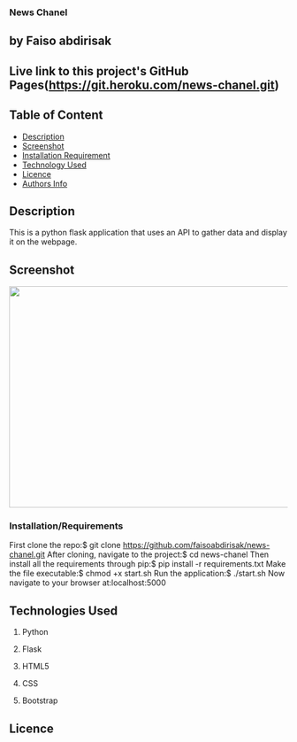 ### News Chanel

## by Faiso abdirisak

## Live link to this project's GitHub Pages(https://git.heroku.com/news-chanel.git)

## Table of Content

+ [Description](#description)
+ [Screenshot](#Screenshot)
+ [Installation Requirement](#Installation/Requirements)
+ [Technology Used](#Technologies-Used)
+ [Licence](#Licence)
+ [Authors Info](#contacts)

## Description
This is a python flask application that uses an API to gather data and display it on the webpage.

## Screenshot
<img src= "" width="800px" height="400px">

### Installation/Requirements

First clone the repo:$ git clone https://github.com/faisoabdirisak/news-chanel.git
After cloning, navigate to the project:$ cd news-chanel
Then install all the requirements through pip:$ pip install -r requirements.txt
Make the file executable:$ chmod +x start.sh
Run the application:$ ./start.sh
Now navigate to your browser at:localhost:5000


## Technologies Used
1. Python

2. Flask

3. HTML5

4. CSS

5. Bootstrap

## Licence